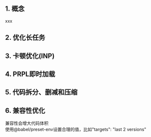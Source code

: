 ## 1. 概念  
xxx

## 2. 优化长任务 
## 3. 卡顿优化(INP)
## 4. PRPL即时加载  
## 5. 代码拆分、删减和压缩  
## 6. 兼容性优化  
兼容性会增大代码体积  
使用@babel/preset-env设置合理的值，比如"targets": "last 2 versions"  
